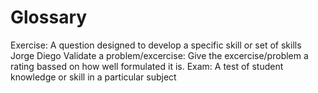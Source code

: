 # Glossary

Exercise: A question designed to develop a specific skill or set of skills
Jorge
Diego
Validate a problem/excercise: Give the excercise/problem a rating bassed on how well formulated it is.
Exam: A test of student knowledge or skill in a particular subject
